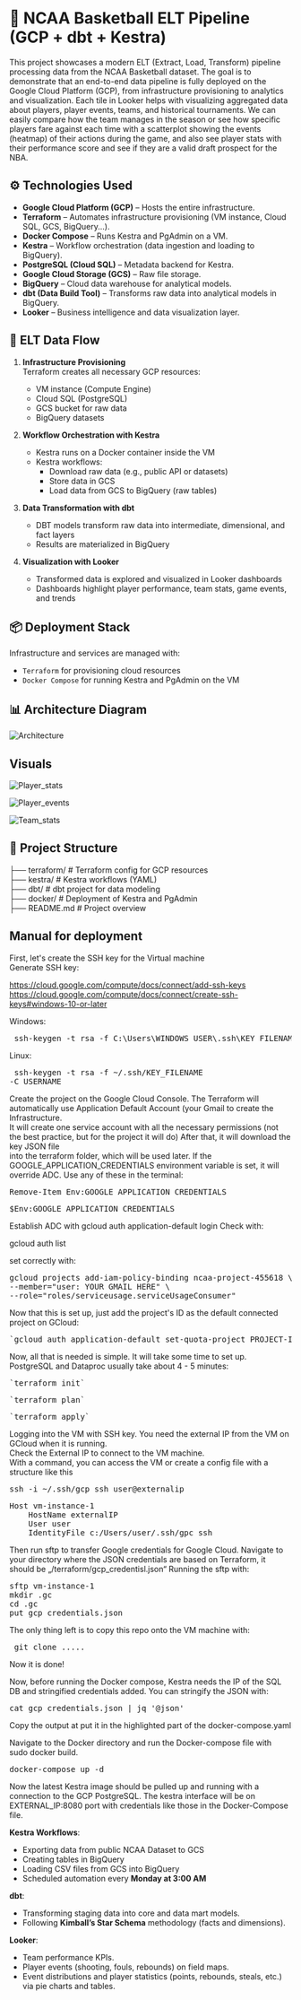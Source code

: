 # 🏀 NCAA Basketball ELT Pipeline (GCP + dbt + Kestra)

This project showcases a modern ELT (Extract, Load, Transform) pipeline processing data from the NCAA Basketball dataset. The goal is to demonstrate that an end-to-end data pipeline is fully deployed on the Google Cloud Platform (GCP), from infrastructure provisioning to analytics and visualization. Each tile in Looker helps with visualizing aggregated data about players, player events, teams, and historical tournaments. We can easily compare how the team manages in the season or see how specific players fare against each time with a scatterplot showing the events (heatmap) of their actions during the game, and also see player stats with their performance score and see if they are a valid draft prospect for the NBA.

## ⚙️ Technologies Used

- **Google Cloud Platform (GCP)** – Hosts the entire infrastructure.
- **Terraform** – Automates infrastructure provisioning (VM instance, Cloud SQL, GCS, BigQuery...).
- **Docker Compose** – Runs Kestra and PgAdmin on a VM.
- **Kestra** – Workflow orchestration (data ingestion and loading to BigQuery).
- **PostgreSQL (Cloud SQL)** – Metadata backend for Kestra.
- **Google Cloud Storage (GCS)** – Raw file storage.
- **BigQuery** – Cloud data warehouse for analytical models.
- **dbt (Data Build Tool)** – Transforms raw data into analytical models in BigQuery.
- **Looker** – Business intelligence and data visualization layer.

## 🔄 ELT Data Flow

1. **Infrastructure Provisioning**  
   Terraform creates all necessary GCP resources:
   - VM instance (Compute Engine)
   - Cloud SQL (PostgreSQL)
   - GCS bucket for raw data
   - BigQuery datasets

2. **Workflow Orchestration with Kestra**  
   - Kestra runs on a Docker container inside the VM
   - Kestra workflows:
     - Download raw data (e.g., public API or datasets)
     - Store data in GCS
     - Load data from GCS to BigQuery (raw tables)

3. **Data Transformation with dbt**  
   - DBT models transform raw data into intermediate, dimensional, and fact layers
   - Results are materialized in BigQuery

4. **Visualization with Looker**  
   - Transformed data is explored and visualized in Looker dashboards
   - Dashboards highlight player performance, team stats, game events, and trends

## 📦 Deployment Stack

Infrastructure and services are managed with:
- `Terraform` for provisioning cloud resources
- `Docker Compose` for running Kestra and PgAdmin on the VM

## 📊 Architecture Diagram

![Architecture](./img/diagram.png)

## Visuals

![Player_stats](./img/player_stats.png) 

![Player_events](./img/player_events.png)  

![Team_stats](./img/team.png)  

## 📁 Project Structure
├── terraform/ # Terraform config for GCP resources   
├── kestra/ # Kestra workflows (YAML)  
├── dbt/ # dbt project for data modeling  
├── docker/ # Deployment of Kestra and PgAdmin   
├── README.md # Project overview  


## Manual for deployment
First, let's create the SSH key for the Virtual machine  
Generate SSH key: 

https://cloud.google.com/compute/docs/connect/add-ssh-keys
https://cloud.google.com/compute/docs/connect/create-ssh-keys#windows-10-or-later

Windows:
<pre lang="markdown"> ssh-keygen -t rsa -f C:\Users\WINDOWS_USER\.ssh\KEY_FILENAME -C USERNAME</pre>  

Linux:<pre lang="markdown"> ssh-keygen -t rsa -f ~/.ssh/KEY_FILENAME -C USERNAME</pre>   

Create the project on the Google Cloud Console. The Terraform will automatically use Application Default Account (your Gmail to create the Infrastructure.  
It will create one service account with all the necessary permissions (not the best practice, but for the project it will do) After that, it will download the key JSON file  
into the terraform folder, which will be used later.
If the GOOGLE_APPLICATION_CREDENTIALS environment variable is set, it will override ADC. 
Use any of these in the terminal:
<pre lang="markdown">Remove-Item Env:GOOGLE_APPLICATION_CREDENTIALS</pre>
<pre lang="markdown">$Env:GOOGLE_APPLICATION_CREDENTIALS</pre>

Establish ADC with gcloud auth application-default login
Check with:

gcloud auth list 

set correctly with:
<pre lang="markdown">gcloud projects add-iam-policy-binding ncaa-project-455618 \
--member="user: YOUR GMAIL HERE" \
--role="roles/serviceusage.serviceUsageConsumer"</pre>

Now that this is set up, just add the project's ID as the default connected project on GCloud:
<pre lang="markdown">`gcloud auth application-default set-quota-project PROJECT-ID`</pre>

Now, all that is needed is simple. It will take some time to set up. PostgreSQL and Dataproc usually take about 4 - 5 minutes:
<pre lang="markdown">`terraform init`</pre>
<pre lang="markdown">`terraform plan`</pre>
<pre lang="markdown">`terraform apply`</pre>

Logging into the VM with SSH key. You need the external IP from the VM on GCloud when it is running.  
Check the External IP to connect to the VM machine.  
With a command, you can access the VM or create a config file with a  structure like this
<pre lang="markdown">ssh -i ~/.ssh/gcp_ssh user@externalip</pre> 

<pre lang="markdown">Host vm-instance-1
    HostName externalIP
    User user
    IdentityFile c:/Users/user/.ssh/gpc_ssh</pre>

Then run sftp to transfer Google credentials for Google Cloud. Navigate to your directory where the JSON credentials are based on Terraform, it should be „/terraform/gcp_credentisl.json“
Running the sftp with:
<pre lang="markdown">sftp vm-instance-1
mkdir .gc
cd .gc
put gcp_credentials.json</pre>

The only thing left is to copy this repo onto the VM machine with:
<pre lang="markdown"> git clone ..... </pre>
Now it is done!

Now, before running the Docker compose, Kestra needs the IP of the SQL DB and stringified credentials added.
You can stringify the JSON with: 

<pre lang="markdown">cat gcp_credentials.json | jq '@json'</pre>
Copy the output at put it in the highlighted part of the docker-compose.yaml  

Navigate to the Docker directory and run the Docker-compose file with sudo docker build.

<pre lang="markdown">docker-compose up -d</pre>

Now the latest Kestra image should be pulled up and running with a connection to the GCP PostgreSQL. The kestra interface will be on EXTERNAL_IP:8080 port
with credentials like those in the Docker-Compose file.

**Kestra Workflows**:
  - Exporting data from public NCAA Dataset to GCS
  - Creating tables in BigQuery
  - Loading CSV files from GCS into BigQuery
  - Scheduled automation every **Monday at 3:00 AM**

**dbt**:
  - Transforming staging data into core and data mart models.
  - Following **Kimball’s Star Schema** methodology (facts and dimensions).

**Looker**:
  - Team performance KPIs.
  - Player events (shooting, fouls, rebounds) on field maps.
  - Event distributions and player statistics (points, rebounds, steals, etc.) via pie charts and tables.





